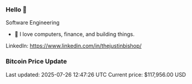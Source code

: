 ### Hello 🤙  

Software Engineering

- 🔭 I love computers, finance, and building things.
  
LinkedIn: https://www.linkedin.com/in/thejustinbishop/  






























































































































































































































































































































































































































































































































































































































































































































































































































































































### Bitcoin Price Update
Last updated: 2025-07-26 12:47:26 UTC
Current price: $117,956.00 USD

